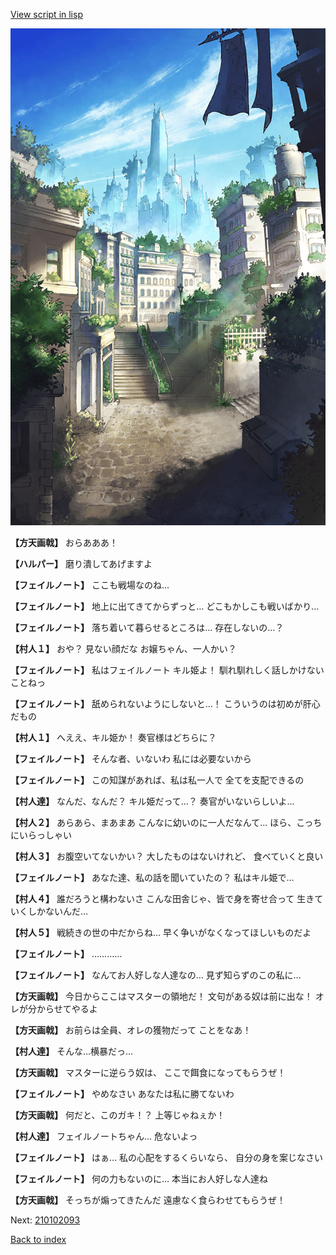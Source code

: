 [View script in lisp](../scripts/210102091.txt)

![in_downtown.png](../images/backgrounds/in_downtown.png)

**【方天画戟】**
おらあああ！

**【ハルパー】**
磨り潰してあげますよ

**【フェイルノート】**
ここも戦場なのね…

**【フェイルノート】**
地上に出てきてからずっと…
どこもかしこも戦いばかり…

**【フェイルノート】**
落ち着いて暮らせるところは…
存在しないの…？

**【村人１】**
おや？
見ない顔だな
お嬢ちゃん、一人かい？

**【フェイルノート】**
私はフェイルノート
キル姫よ！
馴れ馴れしく話しかけないことねっ

**【フェイルノート】**
舐められないようにしないと…！
こういうのは初めが肝心だもの

**【村人１】**
へええ、キル姫か！
奏官様はどちらに？

**【フェイルノート】**
そんな者、いないわ
私には必要ないから

**【フェイルノート】**
この知謀があれば、私は私一人で
全てを支配できるの

**【村人達】**
なんだ、なんだ？
キル姫だって…？
奏官がいないらしいよ…

**【村人２】**
あらあら、まあまあ
こんなに幼いのに一人だなんて…
ほら、こっちにいらっしゃい

**【村人３】**
お腹空いてないかい？
大したものはないけれど、
食べていくと良い

**【フェイルノート】**
あなた達、私の話を聞いていたの？
私はキル姫で…

**【村人４】**
誰だろうと構わないさ
こんな田舎じゃ、皆で身を寄せ合って
生きていくしかないんだ…

**【村人５】**
戦続きの世の中だからね…
早く争いがなくなってほしいものだよ

**【フェイルノート】**
…………

**【フェイルノート】**
なんてお人好しな人達なの…
見ず知らずのこの私に…

**【方天画戟】**
今日からここはマスターの領地だ！
文句がある奴は前に出な！
オレが分からせてやるよ

**【方天画戟】**
お前らは全員、オレの獲物だって
ことをなあ！

**【村人達】**
そんな…横暴だっ…

**【方天画戟】**
マスターに逆らう奴は、
ここで餌食になってもらうぜ！

**【フェイルノート】**
やめなさい
あなたは私に勝てないわ

**【方天画戟】**
何だと、このガキ！？
上等じゃねぇか！

**【村人達】**
フェイルノートちゃん…
危ないよっ

**【フェイルノート】**
はぁ…
私の心配をするくらいなら、
自分の身を案じなさい

**【フェイルノート】**
何の力もないのに…
本当にお人好しな人達ね

**【方天画戟】**
そっちが煽ってきたんだ
遠慮なく食らわせてもらうぜ！

Next: [210102093](210102093.md)

[Back to index](index.md)
